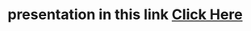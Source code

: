 #  presentation in this link <a href="https://prezi.com/view/nGNUmOHkqRuDGpmBNGdQ/">Click Here</a>



